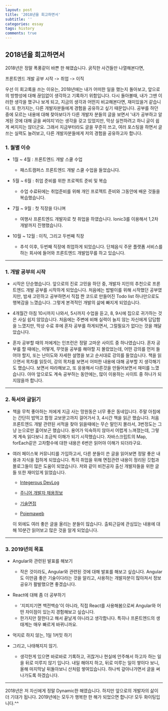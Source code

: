 ```yaml
---
layout: post
title: '2018년을 회고하면서'
subtitle: ''
categories: essay
tags: history
comments: true
---
```


## 2018년을 회고하면서


2018년은 정말 폭풍같이 바쁜 한 해였습니다. 
굵직한 사건들만 나열해본다면,

프론트엔드 개발 공부 시작 -> 취업 -> 이직

우선 이 회고록을 쓰는 이유는, 2018년에는 내가 어떠한 일을 했는지 돌아보고, 앞으로의 방향성에 대해 끊임없이 생각하고 기록하기 위함입니다.
다시 돌아볼때, 내가 그땐 이러한 생각을 했구나 보게 되고, 지금의 생각과 어떤지 비교해본다면, 재미있을거 같습니다. 
또 한가지는, 다른 개발자분들에게 경험을 공유하고 싶기 때문입니다. 공부를 하던 중에 모르는 내용에 대해 찾아보다가 다른 개발자 분들의 글을 보면서 '내가 공부하고 알게된 것에 대해 글을 써야지'라는 생각을 갖고 있었지만, 막상 실천하려고 하니 글이 쉽게 써지지는 않더군요. 
그래서 지금부터라도 글을 꾸준히 쓰고, 여러 포스팅을 하면서 글쓰는 실력도 늘려보고, 다른 개발자분들에게 저의 경험을 공유하고자 합니다.

### 1. 월별 이슈


-   1월 ~ 4월 : 프론트엔드 개발 스쿨 수업
    -   패스트캠퍼스 프론트엔드 개발 스쿨 수업을 들었습니다.


-   5월 ~ 6월 : 취업 준비를 위한 프로젝트 준비 및 복습
    -   수업 수료뒤에는 취업준비를 위해 개인 프로젝트 준비와 그동안에 배운 것들을 복습했습니다.


-   7월 ~ 9월 : 첫 직장을 다니며
    -   여행사 프론트엔드 개발자로 첫 취업을 하였습니다. Ionic3를 이용해서 1,2차 개발까지 진행했습니다.


-   10월 ~ 12월 : 이직, 그리고 두번째 직장
    -   추석 이후, 두번째 직장에 취업하게 되었습니다. 단체음식 주문 플랫폼 서비스를 하는 회사에 들어와 프론트엔드 개발업무를 하고 있습니다.


--- 

### 1. 개발 공부의 시작


- 시작은 단순했습니다. 앞으로의 진로 고민을 하던 중, 개발자 지인의 추천으로 프론트엔드 개발 공부를 시작하게 되었습니다.
  처음에는 밥벌이를 위해 시작했던 공부였지만, 밤새 고민하고 공부하면서 직접 짠 코드로 만들어진 Todo list 하나만으로도 행복감을 느꼈습니다.
  그렇게 본격적인 개발의 삶에 빠지게 되었습니다.


- 4개월간 아침 10시까지 나와서, 5시까지 수업을 듣고, 8, 9시에 집으로 귀가하는 것은 사실 쉽지 않았습니다. 처음에는 주변에 비해 실력이 늘지 않는 자신에게 답답함을 느꼈지만, 막상 수료 후에 혼자 공부를 하게되면서, 그럴필요가 없다는 것을 깨달았습니다. 


- 혼자 공부할 때의 저에게는 인프런은 정말 고마운 사이트 중 하나였습니다. 혼자 공부를 할 때에는, 어떻게, 무엇을 공부를 해야할 지 몰랐었는데, 어떤 강의를 먼저 들어야 할지, 또는 난이도와 자세한 설명을 보고 순서대로 강의를 들었습니다. 책을 읽으면서 목차를 읽듯이, 강의 목차를 보면서 어떠한 내용에 대해 공부할 지 생각해기도 했습니다. 보면서 따라해보고, 또 응용해서 다른것을 만들어보면서 재미를 느꼈습니다. 아마 앞으로도 계속 공부하는 동안에는, 많이 이용하는 사이트 중 하나가 되지않을까 합니다.


--- 


### 2. 독서와 글읽기


- 책을 무척 좋아하는 저에게 지금 사는 망원동은 너무 좋은 동네입니다. 주말 아침에는 간단히 밥먹고 합정 교보문고까지 걸어가서 3, 4시간 책을 읽곤 했습니다. 처음 프론트엔드 개발 관련된 서적을 찾아 읽을때에는 무슨 말인지 몰라서, 3번정도는 그냥 눈으로만 흝어보곤 했습니다. 용어가 익숙하지 않아서 어렵게 느껴졌는데, 그렇게 계속 읽다보니 조금씩 이해가 되기 시작했습니다. 자바스크립트의 Map, forEach같은 고차함수에 대한 내용은 6번은 읽어야 이해가 되더라구요.


- 여러 페이스북 커뮤니티를 가입하고서, 다른 분들이 쓴 글을 읽어보면 정말 좋은 내용과 지식을 접하게 되었습니다. 특히 취업을 위해 면접관련 내용이 정리된 깃헙과 블로그들이 많은 도움이 되었습니다. 저와 같이 비전공자 출신 개발자들을 위한 글들 또한 재미있게 읽었습니다.

    - [Integerous DevLog](https://ryan-han.com)

    - [주니어 개발자 채용정보](https://github.com/jojoldu/junior-recruit-scheduler)

    - [기술면접](https://github.com/JaeYeopHan/Interview_Question_for_Beginner)

    - [Poiemaweb](https://poiemaweb.com)
 

    이 외에도 여러 좋은 글을 올리는 분들이 많습니다. 출퇴근길에 관심있는 내용에 대해 10분간 읽어보고 많은 것을 알게 되었습니다. 

--- 


### 3. 2019년의 목표

- Angular와 관련된 발표를 해보기
    - 작은 것이라도, Angular와 관련된 것에 대해 발표를 해보고 싶습니다. Angular도 이만큼 좋은 기술이다라는 것을 알리고, 사용하는 개발자분이 많아져서 정보공유가 활발했으면 좋겠습니다. 


- React에 대해 좀 더 공부하기
    -  '지피지기면 백전백승'이 아니라, 직접 React를 사용해봄으로써 Angular와 어떤 차이점이 있는지 경험해보고 싶습니다. 
    -  한가지만 잘한다고 해서 끝날게 아니라고 생각합니다. 특히나 프론트엔드의 생태계는 매우 빠르게 바뀌니까요.


- 억지로 하지 않는, 1일 1커밋 하기


- 그리고, 나태해지지 않기.
    -   생각한게 있으면 바로바로 기록하고, 귀찮거나 현실에 안주해서 하고자 하는 일을 뒤로 미루지 않기 입니다. 내일 해야지 하고, 뒤로 미루는 일이 쌓이다 보니, 올해 마지막날 뒤돌아보니 산처럼 쌓여있습니다. 하나씩 갚아나가면서 글을 써 나가도록 하겠습니다.


--- 

2018년은 저 자신에게 정말 Dynamic한 해였습니다.
하지만 앞으로의 개발자의 삶이 더 기대가 됩니다.
2019년에는 모두가 행복한 한 해가 되었으면 합니다!
모두 화이팅입니다.^^ 
